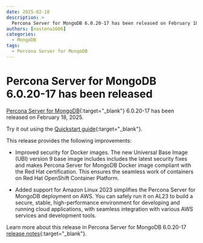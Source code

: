 ```yaml
---
date: 2025-02-18
description: >
  Percona Server for MongoDB 6.0.20-17 has been released on February 18, 2025.
authors: [nastena1606]
categories:
  - MongoDB
tags:
  - Percona Server for MongoDB
---
```


# Percona Server for MongoDB 6.0.20-17 has been released

<!-- more -->

[Percona Server for MongoDB](https://docs.percona.com/percona-server-for-mongodb/6.0/index.html){:target="_blank"} 6.0.20-17 has been released on February 18, 2025.

Try it out using the [Quickstart guide](https://docs.percona.com/percona-server-for-mongodb/6.0/install/index.html){:target="_blank"}. 

This release provides the following improvements:

* Improved security for Docker images. The new Universal Base Image (UBI) version 9 base image includes includes the latest security fixes and makes Percona Server for MongoDB Docker image compliant with the Red Hat certification. This ensures the seamless work of containers on Red Hat OpenShift Container Platform.

* Added support for Amazon Linux 2023 simplifies the Percona Server for MongoDB deployment on AWS. You can safely run it on AL23 to build a secure, stable, high-performance environment for developing and running cloud applications, with seamless integration with various AWS services and development tools. 
   

Learn more about this release in Percona Server for MongoDB 6.0.20-17 [release notes](https://docs.percona.com/percona-server-for-mongodb/6.0/release_notes/6.0.20-17.html){:target="_blank"}.


